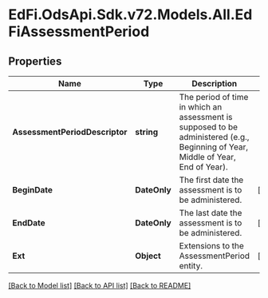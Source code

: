 # EdFi.OdsApi.Sdk.v72.Models.All.EdFiAssessmentPeriod

## Properties

Name | Type | Description | Notes
------------ | ------------- | ------------- | -------------
**AssessmentPeriodDescriptor** | **string** | The period of time in which an assessment is supposed to be administered (e.g., Beginning of Year, Middle of Year, End of Year). | 
**BeginDate** | **DateOnly** | The first date the assessment is to be administered. | [optional] 
**EndDate** | **DateOnly** | The last date the assessment is to be administered. | [optional] 
**Ext** | **Object** | Extensions to the AssessmentPeriod entity. | [optional] 

[[Back to Model list]](../../README.md#documentation-for-models) [[Back to API list]](../../README.md#documentation-for-api-endpoints) [[Back to README]](../../README.md)

